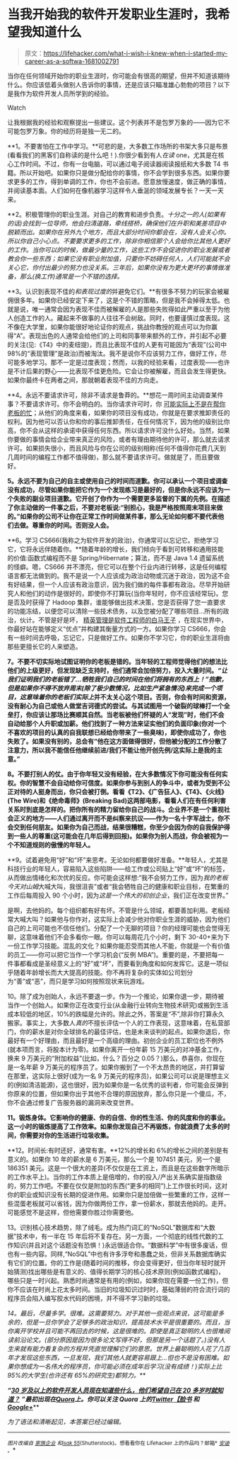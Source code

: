 # 当我开始我的软件开发职业生涯时，我希望我知道什么

> 原文：<https://lifehacker.com/what-i-wish-i-knew-when-i-started-my-career-as-a-softwa-1681002791>

当你在任何领域开始你的职业生涯时，你可能会有很高的期望，但并不知道该期待什么。你应该低着头做别人告诉你的事情，还是应该只瞄准雄心勃勃的项目？以下是我作为软件开发人员所学到的经验。

Watch

让我根据我的经验和观察提出一些建议。这个列表并不是包罗万象的——因为它不可能包罗万象。你的经历将是独一无二的。

**1。不要害怕在工作中学习。**可悲的是，大多数工作场所的书架大多只是布景(看看我们的黑客们自称读的是什么吧！).你很少看到有人*在读* one，尤其是在核心工作时间。不过，你有一台电脑，可以通过电子阅读器阅读报纸和大多数 T4 书籍。所以开始吧。如果你只是做分配给你的事情，你不会学到很多东西。如果你要求更多的工作，得到单调的工作，你也不会前进。愿意放慢速度，做正确的事情，并阅读基本面。人们如何在像机器学习这样令人垂涎的领域发展专长？一天一天来。

**2。积极管理你的职业生涯。对自己的教育和进步负责。**十分之一的人(如果有的话)会找到一位导师，他会扫清道路，牵线搭桥，确保他们在升职和美差项目中脱颖而出。如果你在另外九个地方，而且大部分时间你都会在，没有人会关心你。所以你自己小心点。不要要求更多的工作，除非你相信那个人会给你比其他人更好的工作*。当你可以的时候，做最少量的工作，这些工作不会促进你的职业发展或者教会你一些东西；如果它没有职业附加值，只要你不妨碍任何人，人们可能就不会关心它，你付出最少的努力也没关系。三年后，如果你没有为更大更坏的事情做准备，那么(换工作)通常是一个不错的选择。*

**3。认识到表现不佳的*和表现过度的*并避免它们。**有很多不努力的玩家会被雇佣很多年。如果你已经安定下来了，这是个不错的策略，但是我不会掉得太低。也就是说，唯一通常会因为表现不佳而被解雇的人是那些失败得如此严重以至于为他人创造工作的人。藏起来不做事的人往往不会树敌。同时，也要谨慎过度表现。这不像在大学里，如果你能很好地论证你的观点，挑战你教授的观点可以为你赢得“A”。表现出色的人通常会给他们的上司和同事带来额外的工作，并引起不必要的关注(见:《T4》中的麦纽提)，而且比表现不佳的人更有可能因为“表现”(公司中 98%的“表现管理”是政治)而被淘汰。我不是说你不应该努力工作，做好工作，尽可能多地学习。那不一定是过度表现；然而，以我的经验来看，过度表现——也许是不计后果的野心——比表现不佳更危险。它会让你被解雇，而且会发生得更快。如果你最终卡在两者之间，那就朝着表现不佳的方向走。

**4。永远不要请求许可，除非不请求是鲁莽的。**想花一周时间主动调查某件事？不要请求许可。你不会明白的。当你请求许可时，你 [可能实际上不是在帮你老板的忙](https://lifehacker.com/how-to-effectively-work-for-a-stressed-out-boss-1676502440)；从他们的角度来看，如果你的项目没有成功，你就是在要求推卸责任的权利。因为他可以否认你和你的事后推卸责任，在任何情况下，因为他的级别比你高，你不会从这样的承诺中获得任何东西。所以请求许可没什么好处。当然，如果你要做的事情会给企业带来真正的风险，或者有理由期待他的许可，那么就去请求许可。如果损失很小，而且风险与你在公司的级别相称(任何不值得你花费几天到几周时间的编程工作都不值得做)，那么就不要请求许可。做就是了，而且要做好。

**5。永远不要为自己的自主或使用自己的时间而道歉。你可以承认一个项目或调查没有成功，尽管如果你能把它作为一个发现练习是最好的，但是你永远不应该为一个失败的副业项目道歉。它开创了你作为一个需要更多监督的下属的先例。在描述了你主动做的一件事之后，不要对老板说:“别担心，我是严格按照周末项目来做的。”如果你的公司不让你在正常工作时间做某件事，那么无论如何都不要代表他们去做。尊重你的时间。否则没人会。**

**6。学习 CS666(我称之为软件开发的政治)，你通常可以忘记它。拒绝学习它，它将永远伴随着你。**随着年龄的增长，我们倾向于看到可转移和通用技能的价值:函数式编程而不是 Spring/Hibernate；算法，而不是 Java 1.4 遗留系统的怪癖。嗯，CS666 并不漂亮，但它可以在整个行业内进行转移，这是任何编程语言都无法做到的。我不是说一个人应该成为政治动物或沉迷于政治，因为这不会有好结果，但一个人应该有政治意识，因为我们做的每件事都有政治。尽早开始研究人和他们的动作是很好的，即使你不打算玩(当你年轻时，你不应该经常玩)。您是否及时获得了 Hadoop 集群，谁能够做出技术决策，您是否获得了您一直要求的功能冻结，以便您可以清除一些技术债务，以及您被分配了哪些项目...所有的政治，伙计。不管是好是坏， [精英管理是软件工程师的白马王子](https://michaelochurch.wordpress.com/2014/04/11/meritocracy-is-the-software-engineers-prince-charming-and-why-thats-harmful/) ，在现实世界中，你最好站在能够定义“优点”并构建其衡量方式的一方。如果你学习 CS666，你会有一些时间去呼吸，忘记它，只是做好工作。如果你不学习它，你的职业生涯将由那些更擅长它的人来塑造。

**7。不要不切实际地试图证明你的老板是错的。当年轻的工程师觉得他们的想法比他们的上级更好，但发现缺乏支持时，他们通常会加倍努力，投入大量时间。*“让我们证明我们的老板错了...牺牲我们自己的时间在他们将拥有的东西上！”*抱歉，但是如果你不得不放弃周末(除了极少数情况，比如生产紧急情况)来完成一个项目，这意味着你的老板们*实际上*并不太关心这个项目。否则，你会有时间和资源，没有耐心为自己或他人做堂吉诃德式的尝试。与其试图用一个破裂的球棒打一个全垒打，你应该让那场比赛顺其自然。当老板被他们怀疑的人“发现”时，他们不会自动给那个人升职或加薪。他们找到了一种方法来证实他们的负面印象(你对一个不喜欢的项目的认真的自我联想已经给你带来了一些臭味)，即使你成功了，你也失败了。如果没有别的，总会有“他在这方面做得很好，但他被分配的工作分散了注意力，所以我不能信任他继续前进/我们不能让他开创先例/这实际上是我的主意。”**

**8。不要打别人的仗。由于你年轻又没有经验，在大多数情况下你可能没有任何实权。你的智慧不会自动给你可信度。如果你参与到别人的争斗中，或者为受到不公正对待的人挺身而出，你只会被打倒。看看《T2》、《广告狂人》、《T4》、《火线》(The Wire)和《绝命毒师》(Breaking Bad)这两部电影，看看人们在有任何利害关系时到底是怎样的。把你所有的精力留给你自己的战斗。企业界不是一个重视社会正义的地方——人们通过离开而不是纠察来抗议——作为一名十字军战士，你不会交到任何朋友。如果你为自己而战，结果很糟糕，你至少会因为你的自我保护得到一些人的尊重(这可能会在几年后得到回报)。如果你为别人而战，你会被视为一个不知道规则的傲慢的年轻人。**

**9。试着避免用“好”和“坏”来思考。无论如何都要做好准备。**年轻人，尤其是科技行业的年轻人，容易陷入这些陷阱——给工作或公司贴上“好”或“坏”的标签，从而做出情绪化和次优的反应。你可能会这样想:“我不会努力工作，因为*我的老板今天对山姆*大喊大叫，我很沮丧”或者“我会牺牲自己的健康和职业目标，在繁重的工作后每周投入 90 个小时，因为*这是一个伟大的初创企业*，我们正在改变世界。”

是啊，去他妈的。每个组织都有好有坏。不管是什么领域，都要善加利用。老板经常大喊大叫？如果他与你作对，这实际上会减少他对你职业生涯的威胁，因为他们自己的上司可能也不信任他们。分配了一个无聊的项目？你的经理可能也会觉得无聊，这意味着他们不会多看你一眼。你可以每周花几个小时，剩下 30-40+来为下一份工作学习技能。混乱的文化？如果你能忍受而其他人不能，你就是一个有价值的员工——你可以把它当作一个学习机会(“反例 MBA”)。重要的是，不要把每一件事都看成是圣经意义上的“好”或“坏”，而要看到角度和如何发挥它。这是一项似乎随着年龄增长而大大提高的技能。你不再将复杂的实体如公司划分为“善”或“恶”，而只是学习如何按照现状来玩游戏。

10。除了成为创始人，永远不要退一步。作为一个推论，如果你退一步，期待被当作一个创始人。如果你正在改变行业(从金融行业转向生物技术研究)或搬到生活成本较低的地区，10%的跌幅是允许的。除此之外，答案是“不”,除非你打算永久搬家。事实上，大多数人*真的*不擅长评估一个人的工作表现，这意味着，在私营部门，你的薪水是对你全球排名的最佳评估，也是未来谈判的起点。如果你退后，你最好有一个好理由，而且最好是一个高级的理由。初创企业的员工职位也不例外(就本项而言，将股本计为零)。如果你离开一份年薪 15 万美元的对冲基金工作，换来 9 万美元的“附加权益”(比如，什么？百分之 0.05？)那么，恭喜你，你现在是一名年薪 9 万美元的程序员了。如果你搬到了一个不太昂贵的地区，并打算留在那里，这实际上很好(成为一名 9 万美元的程序员)，如果公司可以说是理想主义的(例如清洁能源)，这也很好，因为如果你是一名优秀的谈判者，你可能会反弹到你原来的位置，但如果你出于其他不合理的原因放弃，那么你只是一个傻瓜，不，你不会通过修复广告服务器的漏洞来改变世界。

**11。锻炼身体。它影响你的健康、你的自信、你的性生活、你的风度和你的事业。这一小时的锻炼提高了工作效率。如果你发现自己不再锻炼，你就浪费了太多的时间，你需要对你的生活进行垃圾收集。**

**12。时间长:有时还好，通常有害。**12%的增长和 6%的增长之间的差别是有意义的。如果你 10 年的薪水是 6 万美元，那么一个是 107451 美元，另一个是 186351 美元。这是一个很大的差异(不仅仅是在工资上，而且是在这些数字所暗示的工作水平上)。当你的工作本质上是倍增的，你的投入/产出关系确实是指数级的，努力工作吧。不要在仅仅是附加的东西(“更多的相同”)上工作很长时间，这对你的职业或知识没有长期的促进作用。如果你只是加倍做一些繁重的工作，这样一些混蛋老板就可以省钱，因为你做两份工作，拿一份薪水，那就去他妈的。走开。可能感觉不是这样，但他需要你胜过你需要他。

13。识别核心技术趋势，除了绒毛。成为热门词汇的“NoSQL”数据库和“大数据”技术中，有一半在 15 年后将不复存在。另一方面，一个彻底的线性代数的工作知识(并且对这个话题没有恐惧！)永远很适合你。“数据科学”中有很多废话，但也有一些内容。同样,“NoSQL”中也有许多浮夸和愚蠢之处，但非关系数据库确实有它们的位置。你的工作是(随着时间的推移，你会变得更好，但当你年轻时就开始猜测)找出哪些是有意义的、值得长期学习的核心技术原则(例如函数式编程)，哪些只是一时兴起。熟悉时尚通常是有用的(例如，如果你现在需要一份工作)，但你不应该在时尚上花太多时间。当旧的垃圾知识过时时，基础薄弱的符合流行词的程序员会陷入编写胶水代码的困境，并不得不学习新的垃圾。

**14。最后，尽量多学。很难。这需要努力。对于其他一些观点来说，这可能是多余的，但是一旦你学会了足够多的政治知识，提高技术水平是很重要的。而且，当你离开学校并且可能不再回去的时候，这是很难的。即使是真正聪明的人也很难阅读前沿论文。(部分原因是因为很多论文写得不好，但那是另一个话题了。)没有人生来就有能力看复杂的方程并凭直觉理解它们的意思。世界上最聪明的人花了几百年才发现这些东西，一旦发现，我们其他人就更容易跟上...但也不是没有困难。如果你想成为一名伟大的程序员，你可能必须在成年后学习*(没有成绩！)实际上比 95%的大学生(也许还有 65%的研究生)都努力。***

****“***[***30 岁及以上的软件开发人员现在知道些什么，他们希望自己在 20 多岁时就知道？***](http://www.quora.com/What-do-software-developers-age-30-and-over-know-now-that-they-wish-they-had-known-in-their-20s/answer/Michael-O-Church) ***”最初出现在***[***Quora***](http://www.quora.com/)***上。你可以关注 Quora 上的***[***Twitter***](https://twitter.com/Quora)***[***【脸书***](https://www.facebook.com/quora) ***和***[*Google+*](https://plus.google.com/111127313006403749982/posts)****

*为了语法和清晰起见，本答案已经过编辑。*

* * *

*<small>*图片改编自*</small> [<small>*家族企业*</small>](http://www.shutterstock.com/pic-175827542/stock-photo-little-child-hacker-typing-on-the-laptop-computer-isolated-on-white.html) <small>*和*</small>[<small>*isak 55*</small>](http://www.shutterstock.com/pic-124758646/stock-photo-program-code-on-a-monitor.html)<small>*(Shutterstock)。想看看你在 Lifehacker 上的作品吗？邮箱*</small> [<small>*安迪*</small>](mailto:andy@lifehacker.com) <small>*。*</small>*